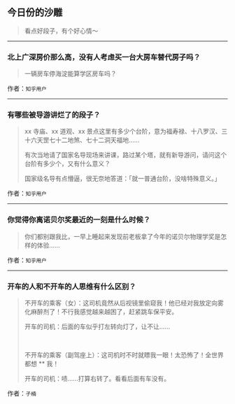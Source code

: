 ## 今日份的沙雕

> 看点好段子，有个好心情～


 
---

### 北上广深房价那么高，没有人考虑买一台大房车替代房子吗？

> 一辆房车停海淀能算学区房车吗？


作者：`知乎用户`

---

### 有哪些被导游讲烂了的段子？

> xx 寺庙、xx 道观、xx 景点这里有多少个台阶，意为福寿禄、十八罗汉、三十六天罡七十二地煞、七十二洞天福地……
> 
> 有次当地请了国家名导现场来讲课，路过某个塔，就有新导游问，请问这个台阶有多少个，又有什么意义？
> 
> 国家级名导有点懵逼，很无奈地答道：「就一普通台阶，没啥特殊意义。」


作者：`知乎用户`

---

### 你觉得你离诺贝尔奖最近的一刻是什么时候？

> 你们都别跟我比，一早上睡起来发现前老板拿了今年的诺贝尔物理学奖是怎样的体验……


作者：`知乎用户`

---

### 开车的人和不开车的人思维有什么区别？

> 不开车的乘客（女）：这司机竟然从后视镜里偷窥我！他已经对我放定向雾化麻醉剂了！不行我感觉越来越困了，赶紧跳车保平安。
> 
> 开车的司机：后面的车似乎打左转向灯了，让不让……
> 
>  
> 
> 不开车的乘客（副驾座上）：这司机时不时就瞟我一眼！太恐怖了！全世界都想 ** 我！
> 
> 开车的司机：啧……打算右转了。看看后面有车没有。


作者：`子楠`